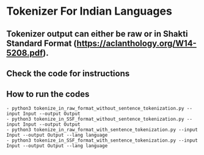 # Tokenizer For Indian Languages
## Tokenizer output can either be raw or in Shakti Standard Format (https://aclanthology.org/W14-5208.pdf).
## Check the code for instructions
## How to run the codes
```
- python3 tokenize_in_raw_format_without_sentence_tokenization.py --input Input --output Output
- python3 tokenize_in_SSF_format_without_sentence_tokenization.py --input Input --output Output
- python3 tokenize_in_raw_format_with_sentence_tokenization.py --input Input --output Output --lang language
- python3 tokenize_in_SSF_format_with_sentence_tokenization.py --input Input --output Output --lang language
```
